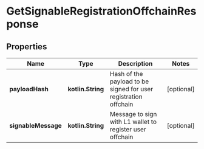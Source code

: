 
# GetSignableRegistrationOffchainResponse

## Properties
Name | Type | Description | Notes
------------ | ------------- | ------------- | -------------
**payloadHash** | **kotlin.String** | Hash of the payload to be signed for user registration offchain |  [optional]
**signableMessage** | **kotlin.String** | Message to sign with L1 wallet to register user offchain |  [optional]



